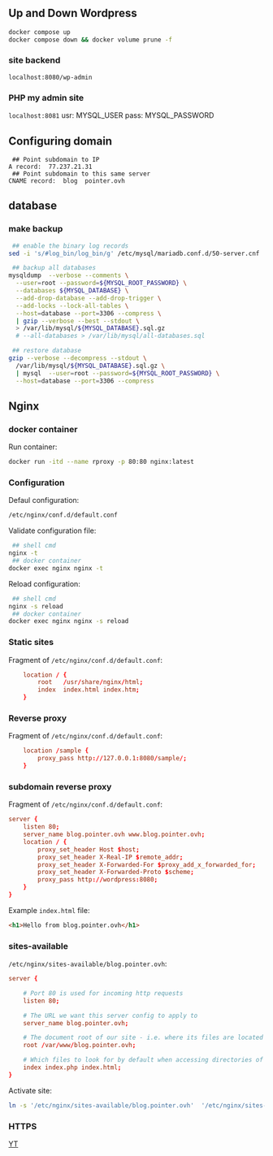 ## Up and Down Wordpress

```bash
docker compose up
docker compose down && docker volume prune -f
```

### site backend

`localhost:8080/wp-admin`

### PHP my admin site

`localhost:8081`
usr: MYSQL_USER
pass: MYSQL_PASSWORD

## Configuring domain

```
 ## Point subdomain to IP
A record:  77.237.21.31
 ## Point subdomain to this same server
CNAME record:  blog  pointer.ovh
```


## database

### make backup

```bash
 ## enable the binary log records
sed -i 's/#log_bin/log_bin/g' /etc/mysql/mariadb.conf.d/50-server.cnf

 ## backup all databases
mysqldump  --verbose --comments \
  --user=root --password=${MYSQL_ROOT_PASSWORD} \
  --databases ${MYSQL_DATABASE} \
  --add-drop-database --add-drop-trigger \
  --add-locks --lock-all-tables \
  --host=database --port=3306 --compress \
  | gzip --verbose --best --stdout \
  > /var/lib/mysql/${MYSQL_DATABASE}.sql.gz
  # --all-databases > /var/lib/mysql/all-databases.sql

 ## restore database
gzip --verbose --decompress --stdout \
  /var/lib/mysql/${MYSQL_DATABASE}.sql.gz \
  | mysql  --user=root --password=${MYSQL_ROOT_PASSWORD} \
  --host=database --port=3306 --compress
```


## Nginx

### docker container

Run container:
```bash
docker run -itd --name rproxy -p 80:80 nginx:latest
```

### Configuration

Defaul configuration:
```bash
/etc/nginx/conf.d/default.conf
```

Validate configuration file:
```bash
 ## shell cmd
nginx -t
 ## docker container
docker exec nginx nginx -t
```

Reload configuration:
```bash
 ## shell cmd
nginx -s reload
 ## docker container
docker exec nginx nginx -s reload
```

### Static sites

Fragment of `/etc/nginx/conf.d/default.conf`:
```conf
    location / {
        root   /usr/share/nginx/html;
        index  index.html index.htm;
    }
```

### Reverse proxy 

Fragment of `/etc/nginx/conf.d/default.conf`:
```conf
    location /sample {
        proxy_pass http://127.0.0.1:8080/sample/;
    }
```

### subdomain reverse proxy

Fragment of `/etc/nginx/conf.d/default.conf`:
```conf
server {
    listen 80;
    server_name blog.pointer.ovh www.blog.pointer.ovh;
    location / {
        proxy_set_header Host $host;
        proxy_set_header X-Real-IP $remote_addr;
        proxy_set_header X-Forwarded-For $proxy_add_x_forwarded_for;
        proxy_set_header X-Forwarded-Proto $scheme;
        proxy_pass http://wordpress:8080;
    }
}
```

Example `index.html` file:
```html
<h1>Hello from blog.pointer.ovh</h1>
```

### sites-available

`/etc/nginx/sites-available/blog.pointer.ovh`:
```conf
server {

    # Port 80 is used for incoming http requests
    listen 80;

    # The URL we want this server config to apply to
    server_name blog.pointer.ovh;

    # The document root of our site - i.e. where its files are located
    root /var/www/blog.pointer.ovh;

    # Which files to look for by default when accessing directories of our site
    index index.php index.html;
}
```

Activate site:
```bash
ln -s '/etc/nginx/sites-available/blog.pointer.ovh'  '/etc/nginx/sites-enabled/'
```


### HTTPS

[YT](https://www.youtube.com/watch?v=MVuJ5h2YQoQ)
